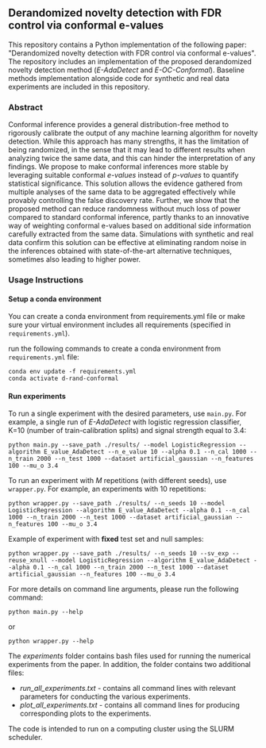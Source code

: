 
## Derandomized novelty detection with FDR control via conformal e-values

This repository contains a Python implementation of the following paper: "Derandomized novelty detection with FDR control via conformal e-values".
The repository includes an implementation of the proposed derandomized novelty detection method (*E-AdaDetect* and *E-OC-Conformal*).
Baseline methods implementation alongside code for synthetic and real data experiments are included in this repository.

### Abstract

Conformal inference provides a general distribution-free method to rigorously calibrate the output of any machine 
learning algorithm for novelty detection.  While this approach has many strengths, it has the limitation of being 
randomized, in the sense that it may lead to different results when analyzing twice the same data, and this can hinder 
the interpretation of any findings. We propose to make conformal inferences more stable by leveraging suitable conformal
*e-values* instead of *p-values* to quantify statistical significance. This solution allows the evidence gathered from 
multiple analyses of the same data to be aggregated effectively while provably controlling the false discovery rate.
Further, we show that the proposed method can reduce randomness without much loss of power compared to standard 
conformal inference, partly thanks to an innovative way of weighting conformal e-values based on additional side information carefully extracted from the same data. Simulations with synthetic and real data confirm this solution can be effective at eliminating random noise in the inferences obtained with state-of-the-art alternative techniques, sometimes also leading to higher power.
### Usage Instructions

#### Setup a conda environment
You can create a conda environment from requirements.yml file or make sure your virtual environment includes all requirements (specified in `requirements.yml`).

run the following commands to create a conda environment from `requirements.yml` file:
```
conda env update -f requirements.yml
conda activate d-rand-conformal
```

#### Run experiments
To run a single experiment with the desired parameters, use `main.py`. 
For example, a single run of *E-AdaDetect* with logistic regression classifier, K=10 (number of train-calibration splits) and signal strength equal to 3.4: 
```
python main.py --save_path ./results/ --model LogisticRegression --algorithm E_value_AdaDetect --n_e_value 10 --alpha 0.1 --n_cal 1000 --n_train 2000 --n_test 1000 --dataset artificial_gaussian --n_features 100 --mu_o 3.4
```

To run an experiment with *M* repetitions (with different seeds), use `wrapper.py`.
For example, an experiments with 10 repetitions:
```
python wrapper.py --save_path ./results/ --n_seeds 10 --model LogisticRegression --algorithm E_value_AdaDetect --alpha 0.1 --n_cal 1000 --n_train 2000 --n_test 1000 --dataset artificial_gaussian --n_features 100 --mu_o 3.4
```
Example of experiment with **fixed** test set and null samples:
```
python wrapper.py --save_path ./results/ --n_seeds 10 --sv_exp --reuse_xnull --model LogisticRegression --algorithm E_value_AdaDetect --alpha 0.1 --n_cal 1000 --n_train 2000 --n_test 1000 --dataset artificial_gaussian --n_features 100 --mu_o 3.4
```

For more details on command line arguments, please run the following command:
```
python main.py --help
```
or
```
python wrapper.py --help
```

The *experiments* folder contains bash files used for running the numerical experiments from the paper.
In addition, the folder contains two additional files:
* *run_all_experiments.txt* - contains all command lines with relevant parameters for conducting the various experiments.
* *plot_all_experiments.txt* - contains all command lines for producing corresponding plots to the experiments.

The code is intended to run on a computing cluster using the SLURM scheduler.
